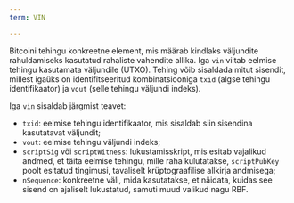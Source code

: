 ```yaml
---
term: VIN

---
```

Bitcoini tehingu konkreetne element, mis määrab kindlaks väljundite rahuldamiseks kasutatud rahaliste vahendite allika. Iga `vin` viitab eelmise tehingu kasutamata väljundile (UTXO). Tehing võib sisaldada mitut sisendit, millest igaüks on identifitseeritud kombinatsiooniga `txid` (algse tehingu identifikaator) ja `vout` (selle tehingu väljundi indeks).

Iga `vin` sisaldab järgmist teavet:


- `txid`: eelmise tehingu identifikaator, mis sisaldab siin sisendina kasutatavat väljundit;
- `vout`: eelmise tehingu väljundi indeks;
- `scriptSig` või `scriptWitness`: lukustamisskript, mis esitab vajalikud andmed, et täita eelmise tehingu, mille raha kulutatakse, `scriptPubKey` poolt esitatud tingimusi, tavaliselt krüptograafilise allkirja andmisega;
- `nSequence`: konkreetne väli, mida kasutatakse, et näidata, kuidas see sisend on ajaliselt lukustatud, samuti muud valikud nagu RBF.